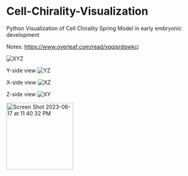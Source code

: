 # Cell-Chirality-Visualization
Python Visualization of Cell Chirality Spring Model in early embryonic development

Notes: https://www.overleaf.com/read/xqqjsrdqwkcj 


![XYZ](https://github.com/YouTelllMe/Cell-Chirality-Visualization/assets/80024712/c7ea8571-6dba-4128-bfdd-eee3ec4d9f8f)

Y-side view
![YZ](https://github.com/YouTelllMe/Cell-Chirality-Visualization/assets/80024712/da8e7076-008c-4efd-973e-b787f615fc21)

X-side view
![XZ](https://github.com/YouTelllMe/Cell-Chirality-Visualization/assets/80024712/a0253db6-d769-45df-a760-1fa1282148ef)

Z-side view
![XY](https://github.com/YouTelllMe/Cell-Chirality-Visualization/assets/80024712/e1533dec-c6f1-4bd6-9fc6-19cc348f04a1)

<img width="174" alt="Screen Shot 2023-06-17 at 11 40 32 PM" src="https://github.com/YouTelllMe/Cell-Chirality-Visualization/assets/80024712/52aef5dc-65b5-4953-b05c-8caa9b3c56cf">
